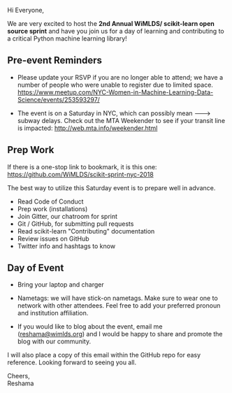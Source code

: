 Hi Everyone,

We are very excited to host the **2nd Annual WiMLDS/ scikit-learn open source sprint** and have you join us for a day of learning and contributing to a critical Python machine learning library!  

## Pre-event Reminders

- Please update your RSVP if you are no longer able to attend; we have a number of people who were unable to register due to limited space.  https://www.meetup.com/NYC-Women-in-Machine-Learning-Data-Science/events/253593297/

- The event is on a Saturday in NYC, which can possibly mean ---> subway delays.  Check out the MTA Weekender to see if your transit line is impacted:  http://web.mta.info/weekender.html


## Prep Work

If there is a one-stop link to bookmark, it is this one:  https://github.com/WiMLDS/scikit-sprint-nyc-2018

The best way to utilize this Saturday event is to prepare well in advance.  
- Read Code of Conduct
- Prep work (installations)
- Join Gitter, our chatroom for sprint
- Git / GitHub, for submitting pull requests
- Read scikit-learn "Contributing" documentation
- Review issues on GitHub
- Twitter info and hashtags to know

## Day of Event

- Bring your laptop and charger

- Nametags:  we will have stick-on nametags.  Make sure to wear one to network with other attendees.  Feel free to add your preferred pronoun and institution affiliation. 

- If you would like to blog about the event, email me (reshama@wimlds.org) and I would be happy to share and promote the blog with our community. 

I will also place a copy of this email within the GitHub repo for easy reference.  Looking forward to seeing you all. 

Cheers,  
Reshama

 
